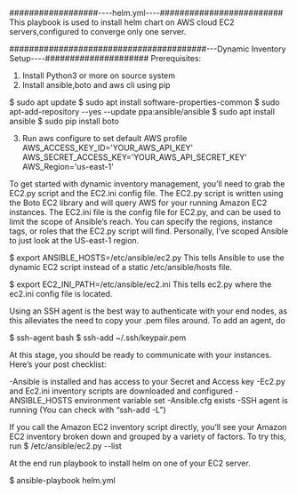 ##################----helm.yml----#########################
This playbook is used to install helm chart on AWS cloud EC2 servers,configured to converge only one server.

########################################---Dynamic Inventory Setup----#####################
Prerequisites:
1. Install Python3 or more on source system
2. Install ansible,boto and aws cli using pip

$ sudo apt update
$ sudo apt install software-properties-common
$ sudo apt-add-repository --yes --update ppa:ansible/ansible
$ sudo apt install ansible
$ sudo pip install boto

3. Run aws configure to set default AWS profile
AWS_ACCESS_KEY_ID='YOUR_AWS_API_KEY'
AWS_SECRET_ACCESS_KEY='YOUR_AWS_API_SECRET_KEY'
AWS_Region='us-east-1'

To get started with dynamic inventory management, you’ll need to grab the EC2.py script and the EC2.ini config file. The EC2.py script is written using the Boto EC2 library and will query AWS for your running Amazon EC2 instances. The EC2.ini file is the config file for EC2.py, and can be used to limit the scope of Ansible’s reach. You can specify the regions, instance tags, or roles that the EC2.py script will find. Personally, I’ve scoped Ansible to just look at the US-east-1 region.

$ export ANSIBLE_HOSTS=/etc/ansible/ec2.py This tells Ansible to use the dynamic EC2 script instead of a static /etc/ansible/hosts file.

$ export EC2_INI_PATH=/etc/ansible/ec2.ini This tells ec2.py where the ec2.ini config file is located.

Using an SSH agent is the best way to authenticate with your end nodes, as this alleviates the need to copy your .pem files around. To add an agent, do

$ ssh-agent bash 
$ ssh-add ~/.ssh/keypair.pem 

At this stage, you should be ready to communicate with your instances. Here’s your post checklist:

-Ansible is installed and has access to your Secret and Access key 
-Ec2.py and Ec2.ini inventory scripts are downloaded and configured
-ANSIBLE_HOSTS environment variable set
-Ansible.cfg exists
-SSH agent is running (You can check with “ssh-add -L”)

If you call the Amazon EC2 inventory script directly, you’ll see your Amazon EC2 inventory broken down and grouped by a variety of factors. To try this, run $ /etc/ansible/ec2.py --list


At the end run playbook to install helm on one of your EC2 server.

$ ansible-playbook helm.yml
